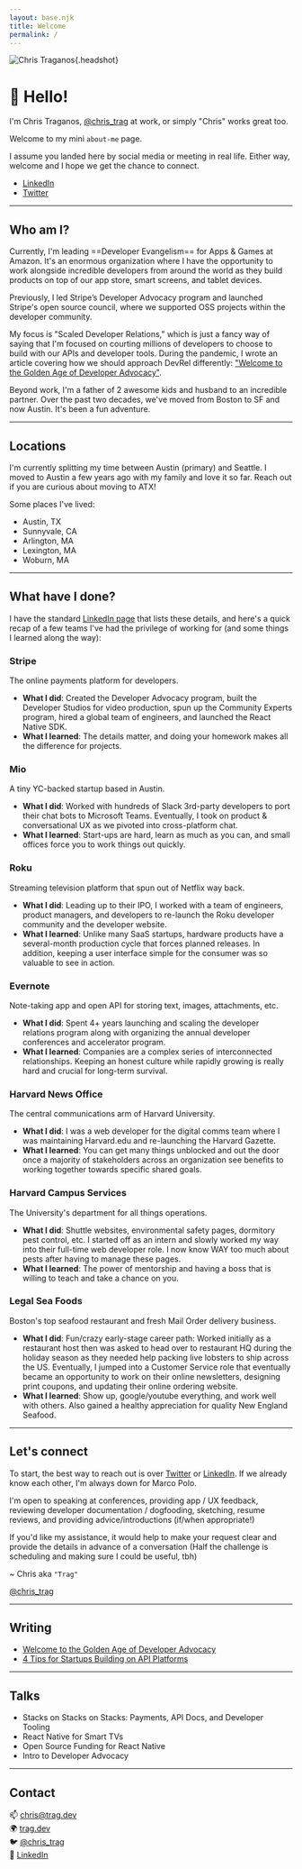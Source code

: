 ```yaml
---
layout: base.njk
title: Welcome
permalink: /
---
```


![Chris Traganos](/img/global/trag.png){.headshot}

# 👋 Hello!

I'm Chris Traganos, [@chris_trag](https://twitter.com/chris_trag) at work, or simply "Chris" works great too.

Welcome to my mini `about-me` page.

I assume you landed here by social media or meeting in real life. Either way, welcome and I hope we get the chance to connect.

- [LinkedIn](https://www.linkedin.com/in/ctraganos)
- [Twitter](https://twitter.com/chris_trag)

---

## Who am I?

Currently, I'm leading ==Developer Evangelism== for Apps & Games at Amazon. It's an enormous organization where I have the opportunity to work alongside incredible developers from around the world as they build products on top of our app store, smart screens, and tablet devices.

Previously, I led Stripe’s Developer Advocacy program and launched Stripe's open source council, where we supported OSS projects within the developer community.

My focus is "Scaled Developer Relations," which is just a fancy way of saying that I'm focused on courting millions of developers to choose to build with our APIs and developer tools. During the pandemic, I wrote an article covering how we should approach DevRel differently: ["Welcome to the Golden Age of Developer Advocacy"](https://dev.to/stripe/welcome-to-the-golden-age-of-developer-advocacy-51fe).

Beyond work, I'm a father of 2 awesome kids and husband to an incredible partner. Over the past two decades, we've moved from Boston to SF and now Austin. It's been a fun adventure.

---

## Locations

I'm currently splitting my time between Austin (primary) and Seattle. I moved to Austin a few years ago with my family and love it so far. Reach out if you are curious about moving to ATX!

Some places I've lived:

- Austin, TX
- Sunnyvale, CA
- Arlington, MA
- Lexington, MA
- Woburn, MA

---

## What have I done?

I have the standard [LinkedIn page](https://www.linkedin.com/in/ctraganos) that lists these details, and here's a quick recap of a few teams I've had the privilege of working for (and some things I learned along the way):

### Stripe

The online payments platform for developers.

- **What I did**: Created the Developer Advocacy program, built the Developer Studios for video production, spun up the Community Experts program, hired a global team of engineers, and launched the React Native SDK.
- **What I learned**: The details matter, and doing your homework makes all the difference for projects.

### Mio

A tiny YC-backed startup based in Austin.

- **What I did**: Worked with hundreds of Slack 3rd-party developers to port their chat bots to Microsoft Teams. Eventually, I took on product & conversational UX as we pivoted into cross-platform chat.
- **What I learned**: Start-ups are hard, learn as much as you can, and small offices force you to work things out quickly.

### Roku

Streaming television platform that spun out of Netflix way back.

- **What I did**: Leading up to their IPO, I worked with a team of engineers, product managers, and developers to re-launch the Roku developer community and the developer website.
- **What I learned**: Unlike many SaaS startups, hardware products have a several-month production cycle that forces planned releases. In addition, keeping a user interface simple for the consumer was so valuable to see in action.

### Evernote

Note-taking app and open API for storing text, images, attachments, etc.

- **What I did**: Spent 4+ years launching and scaling the developer relations program along with organizing the annual developer conferences and accelerator program.
- **What I learned**: Companies are a complex series of interconnected relationships. Keeping an honest culture while rapidly growing is really hard and crucial for long-term survival.

### Harvard News Office

The central communications arm of Harvard University.

- **What I did**: I was a web developer for the digital comms team where I was maintaining Harvard.edu and re-launching the Harvard Gazette.
- **What I learned**: You can get many things unblocked and out the door once a majority of stakeholders across an organization see benefits to working together towards specific shared goals.

### Harvard Campus Services

The University's department for all things operations.

- **What I did**: Shuttle websites, environmental safety pages, dormitory pest control, etc. I started off as an intern and slowly worked my way into their full-time web developer role. I now know WAY too much about pests after having to manage these pages.
- **What I learned**: The power of mentorship and having a boss that is willing to teach and take a chance on you.

### Legal Sea Foods

Boston's top seafood restaurant and fresh Mail Order delivery business.

- **What I did**: Fun/crazy early-stage career path: Worked initially as a restaurant host then was asked to head over to restaurant HQ during the holiday season as they needed help packing live lobsters to ship across the US. Eventually, I jumped into a Customer Service role that eventually became an opportunity to work on their online newsletters, designing print coupons, and updating their online ordering website.
- **What I learned**: Show up, google/youtube everything, and work well with others. Also gained a healthy appreciation for quality New England Seafood.

---

## Let's connect

To start, the best way to reach out is over [Twitter](https://twitter.com/chris_trag) or [LinkedIn](https://www.linkedin.com/in/ctraganos). If we already know each other, I'm always down for Marco Polo.

I'm open to speaking at conferences, providing app / UX feedback, reviewing developer documentation / dogfooding, sketching, resume reviews, and providing advice/introductions (if/when appropriate!)

If you'd like my assistance, it would help to make your request clear and provide the details in advance of a conversation (Half the challenge is scheduling and making sure I could be useful, tbh)

~ Chris aka `"Trag"`

[@chris_trag](https://twitter.com/chris_trag)

---

## Writing

- [Welcome to the Golden Age of Developer Advocacy](https://dev.to/stripe/welcome-to-the-golden-age-of-developer-advocacy-51fe)
- [4 Tips for Startups Building on API Platforms](https://www.linkedin.com/pulse/4-tips-startups-building-api-platforms-chris-traganos)

---

## Talks

- Stacks on Stacks on Stacks: Payments, API Docs, and Developer Tooling
- React Native for Smart TVs
- Open Source Funding for React Native
- Intro to Developer Advocacy

---

## Contact

📫 [chris@trag.dev](mailto:chris@trag.dev)  
🌍 [trag.dev](https://trag.dev)  
🐦 [@chris_trag](https://twitter.com/chris_trag)  
💼 [LinkedIn](https://www.linkedin.com/in/ctraganos)

